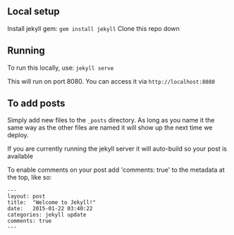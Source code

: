## Local setup
Install jekyll gem: `gem install jekyll`
Clone this repo down

## Running
To run this locally, use: `jekyll serve`

This will run on port 8080. You can access it via `http://localhost:8080`

## To add posts
Simply add new files to the `_posts` directory. As long as you name it the same
way as the other files are named it will show up the next time we deploy.

If you are currently running the jekyll server it will auto-build so your post
is available

To enable comments on your post add 'comments: true' to the metadata at the top,
like so:

```
---
layout: post
title:  "Welcome to Jekyll!"
date:   2015-01-22 03:40:22
categories: jekyll update
comments: true
---
```
